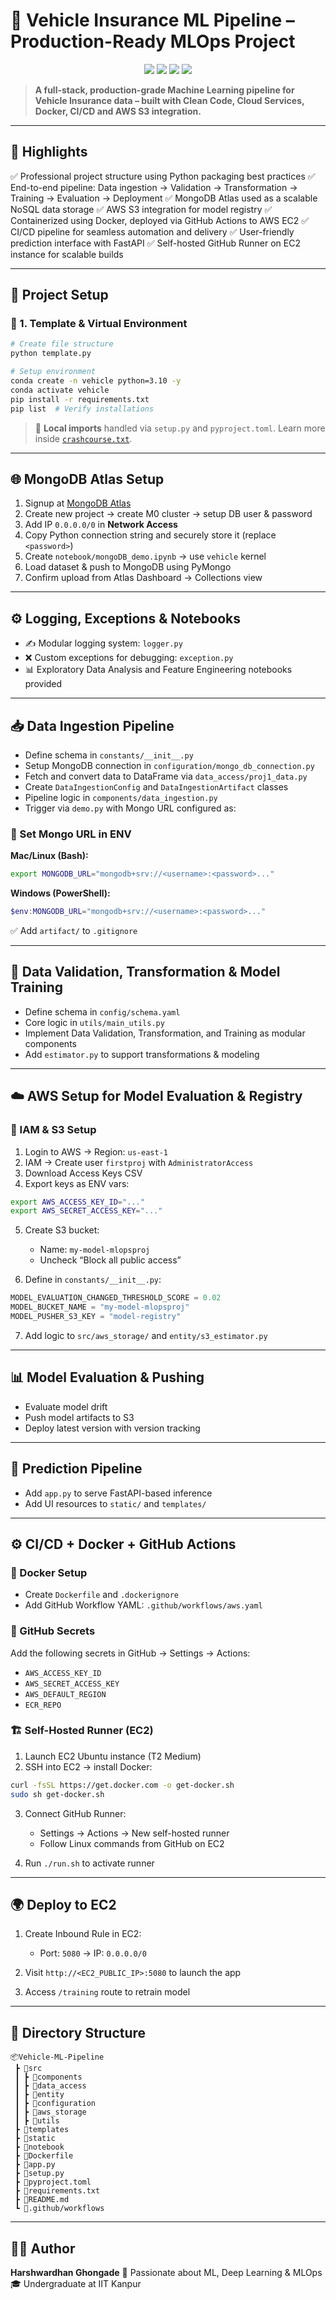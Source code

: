 # 🚗 Vehicle Insurance ML Pipeline – Production-Ready MLOps Project

<p align="center">
  <img src="https://img.shields.io/badge/Python-3.10-blue.svg">
  <img src="https://img.shields.io/badge/Framework-FastAPI-green.svg">
  <img src="https://img.shields.io/badge/Cloud-AWS-orange.svg">
  <img src="https://img.shields.io/badge/MLOps-CI%2FCD%2C%20Docker%2C%20MongoDB-success">
</p>

> **A full-stack, production-grade Machine Learning pipeline for Vehicle Insurance data – built with Clean Code, Cloud Services, Docker, CI/CD and AWS S3 integration.**

---

## 🌟 Highlights

✅ Professional project structure using Python packaging best practices
✅ End-to-end pipeline: Data ingestion → Validation → Transformation → Training → Evaluation → Deployment
✅ MongoDB Atlas used as a scalable NoSQL data storage
✅ AWS S3 integration for model registry
✅ Containerized using Docker, deployed via GitHub Actions to AWS EC2
✅ CI/CD pipeline for seamless automation and delivery
✅ User-friendly prediction interface with FastAPI
✅ Self-hosted GitHub Runner on EC2 instance for scalable builds

---

## 🚀 Project Setup

### 🧱 1. Template & Virtual Environment

```bash
# Create file structure
python template.py

# Setup environment
conda create -n vehicle python=3.10 -y
conda activate vehicle
pip install -r requirements.txt
pip list  # Verify installations
```

> 📌 **Local imports** handled via `setup.py` and `pyproject.toml`. Learn more inside [`crashcourse.txt`](./crashcourse.txt).

---

## 🌐 MongoDB Atlas Setup

1. Signup at [MongoDB Atlas](https://www.mongodb.com/cloud/atlas)
2. Create new project → create M0 cluster → setup DB user & password
3. Add IP `0.0.0.0/0` in **Network Access**
4. Copy Python connection string and securely store it (replace `<password>`)
5. Create `notebook/mongoDB_demo.ipynb` → use `vehicle` kernel
6. Load dataset & push to MongoDB using PyMongo
7. Confirm upload from Atlas Dashboard → Collections view

---

## ⚙️ Logging, Exceptions & Notebooks

* ✍️ Modular logging system: `logger.py`
* ❌ Custom exceptions for debugging: `exception.py`
* 📊 Exploratory Data Analysis and Feature Engineering notebooks provided

---

## 📥 Data Ingestion Pipeline

* Define schema in `constants/__init__.py`
* Setup MongoDB connection in `configuration/mongo_db_connection.py`
* Fetch and convert data to DataFrame via `data_access/proj1_data.py`
* Create `DataIngestionConfig` and `DataIngestionArtifact` classes
* Pipeline logic in `components/data_ingestion.py`
* Trigger via `demo.py` with Mongo URL configured as:

### 🔐 Set Mongo URL in ENV

**Mac/Linux (Bash):**

```bash
export MONGODB_URL="mongodb+srv://<username>:<password>..."
```

**Windows (PowerShell):**

```powershell
$env:MONGODB_URL="mongodb+srv://<username>:<password>..."
```

✅ Add `artifact/` to `.gitignore`

---

## 🧪 Data Validation, Transformation & Model Training

* Define schema in `config/schema.yaml`
* Core logic in `utils/main_utils.py`
* Implement Data Validation, Transformation, and Training as modular components
* Add `estimator.py` to support transformations & modeling

---

## ☁️ AWS Setup for Model Evaluation & Registry

### 🔑 IAM & S3 Setup

1. Login to AWS → Region: `us-east-1`
2. IAM → Create user `firstproj` with `AdministratorAccess`
3. Download Access Keys CSV
4. Export keys as ENV vars:

```bash
export AWS_ACCESS_KEY_ID="..."
export AWS_SECRET_ACCESS_KEY="..."
```

5. Create S3 bucket:

   * Name: `my-model-mlopsproj`
   * Uncheck “Block all public access”

6. Define in `constants/__init__.py`:

```python
MODEL_EVALUATION_CHANGED_THRESHOLD_SCORE = 0.02
MODEL_BUCKET_NAME = "my-model-mlopsproj"
MODEL_PUSHER_S3_KEY = "model-registry"
```

7. Add logic to `src/aws_storage/` and `entity/s3_estimator.py`

---

## 📊 Model Evaluation & Pushing

* Evaluate model drift
* Push model artifacts to S3
* Deploy latest version with version tracking

---

## 🧠 Prediction Pipeline

* Add `app.py` to serve FastAPI-based inference
* Add UI resources to `static/` and `templates/`

---

## ⚙️ CI/CD + Docker + GitHub Actions

### 🐳 Docker Setup

* Create `Dockerfile` and `.dockerignore`
* Add GitHub Workflow YAML: `.github/workflows/aws.yaml`

### 🔐 GitHub Secrets

Add the following secrets in GitHub → Settings → Actions:

* `AWS_ACCESS_KEY_ID`
* `AWS_SECRET_ACCESS_KEY`
* `AWS_DEFAULT_REGION`
* `ECR_REPO`

### 🏗️ Self-Hosted Runner (EC2)

1. Launch EC2 Ubuntu instance (T2 Medium)
2. SSH into EC2 → install Docker:

```bash
curl -fsSL https://get.docker.com -o get-docker.sh
sudo sh get-docker.sh
```

3. Connect GitHub Runner:

   * Settings → Actions → New self-hosted runner
   * Follow Linux commands from GitHub on EC2

4. Run `./run.sh` to activate runner

---

## 🌍 Deploy to EC2

1. Create Inbound Rule in EC2:

   * Port: `5080` → IP: `0.0.0.0/0`
2. Visit `http://<EC2_PUBLIC_IP>:5080` to launch the app
3. Access `/training` route to retrain model

---

## 📁 Directory Structure

```
📦Vehicle-ML-Pipeline
 ┣ 📂src
 ┃ ┣ 📂components
 ┃ ┣ 📂data_access
 ┃ ┣ 📂entity
 ┃ ┣ 📂configuration
 ┃ ┣ 📂aws_storage
 ┃ ┣ 📂utils
 ┣ 📂templates
 ┣ 📂static
 ┣ 📂notebook
 ┣ 📜Dockerfile
 ┣ 📜app.py
 ┣ 📜setup.py
 ┣ 📜pyproject.toml
 ┣ 📜requirements.txt
 ┣ 📜README.md
 ┗ 📂.github/workflows
```

---

## 👨‍💻 Author

**Harshwardhan Ghongade**
🚀 Passionate about ML, Deep Learning & MLOps
🎓 Undergraduate at IIT Kanpur



